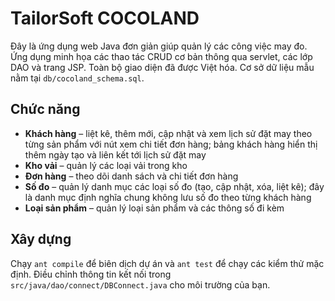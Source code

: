 # TailorSoft COCOLAND

Đây là ứng dụng web Java đơn giản giúp quản lý các công việc may đo. Ứng dụng minh họa các thao tác CRUD cơ bản thông qua servlet, các lớp DAO và trang JSP. Toàn bộ giao diện đã được Việt hóa. Cơ sở dữ liệu mẫu nằm tại `db/cocoland_schema.sql`.

## Chức năng
- **Khách hàng** – liệt kê, thêm mới, cập nhật và xem lịch sử đặt may theo từng sản phẩm với nút xem chi tiết đơn hàng; bảng khách hàng hiển thị thêm ngày tạo và liên kết tới lịch sử đặt may
- **Kho vải** – quản lý các loại vải trong kho
- **Đơn hàng** – theo dõi danh sách và chi tiết đơn hàng
- **Số đo** – quản lý danh mục các loại số đo (tạo, cập nhật, xóa, liệt kê); đây là danh mục định nghĩa chung không lưu số đo theo từng khách hàng
- **Loại sản phẩm** – quản lý loại sản phẩm và các thông số đi kèm

## Xây dựng
Chạy `ant compile` để biên dịch dự án và `ant test` để chạy các kiểm thử mặc định. Điều chỉnh thông tin kết nối trong `src/java/dao/connect/DBConnect.java` cho môi trường của bạn.

